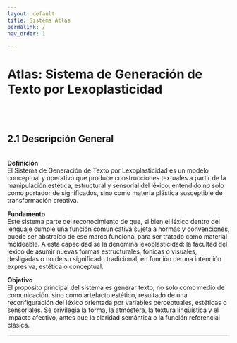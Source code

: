 ```yaml
---
layout: default
title: Sistema Atlas
permalink: /
nav_order: 1

---
```


# Atlas: Sistema de Generación de Texto por Lexoplasticidad
<br><br>

## 2.1 Descripción General
<br>
<b>Definición</b><br>
El Sistema de Generación de Texto por Lexoplasticidad es un modelo conceptual y operativo que produce construcciones textuales a partir de la manipulación estética, estructural y sensorial del léxico, entendido no solo como portador de significados, sino como materia plástica susceptible de transformación creativa.

<b>Fundamento</b><br>
Este sistema parte del reconocimiento de que, si bien el léxico dentro del lenguaje cumple una función comunicativa sujeta a normas y convenciones, puede ser abstraído de ese marco funcional para ser tratado como material moldeable. A esta capacidad se la denomina lexoplasticidad: la facultad del léxico de asumir nuevas formas estructurales, fónicas o visuales, desligadas o no de su significado tradicional, en función de una intención expresiva, estética o conceptual.

<b>Objetivo</b><br>
El propósito principal del sistema es generar texto, no solo como medio de comunicación, sino como artefacto estético, resultado de una reconfiguración del léxico orientada por variables perceptuales, estéticas o sensoriales. Se privilegia la forma, la atmósfera, la textura lingüística y el impacto afectivo, antes que la claridad semántica o la función referencial clásica.


---
